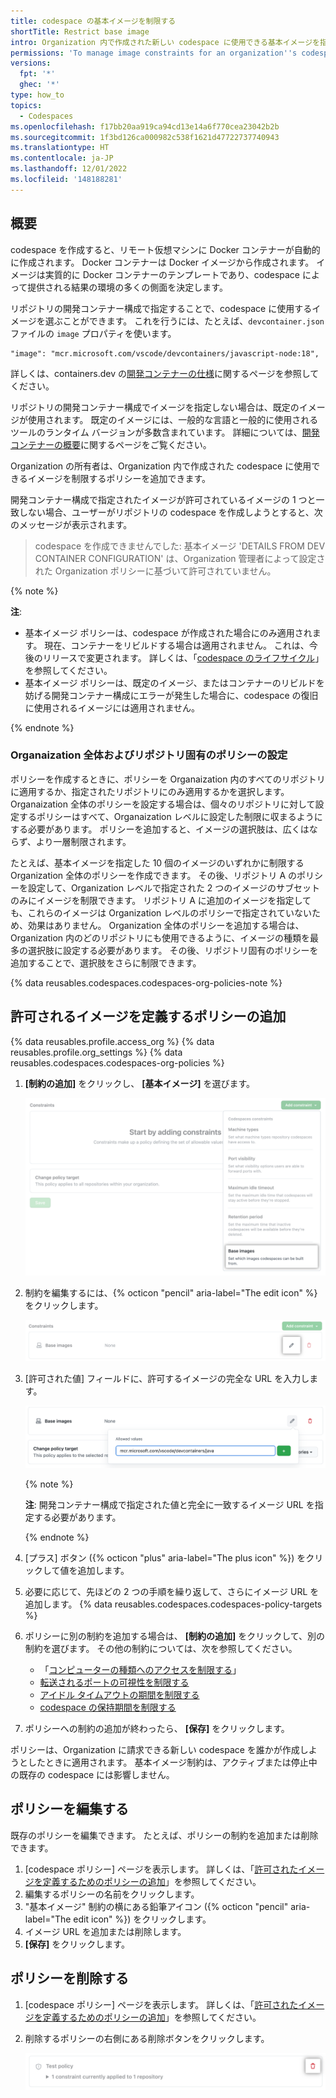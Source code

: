 ```yaml
---
title: codespace の基本イメージを制限する
shortTitle: Restrict base image
intro: Organization 内で作成された新しい codespace に使用できる基本イメージを指定できます。
permissions: 'To manage image constraints for an organization''s codespaces, you must be an owner of the organization.'
versions:
  fpt: '*'
  ghec: '*'
type: how_to
topics:
  - Codespaces
ms.openlocfilehash: f17bb20aa919ca94cd13e14a6f770cea23042b2b
ms.sourcegitcommit: 1f3bd126ca000982c538f1621d47722737740943
ms.translationtype: HT
ms.contentlocale: ja-JP
ms.lasthandoff: 12/01/2022
ms.locfileid: '148188281'
---
```

## 概要

codespace を作成すると、リモート仮想マシンに Docker コンテナーが自動的に作成されます。 Docker コンテナーは Docker イメージから作成されます。 イメージは実質的に Docker コンテナーのテンプレートであり、codespace によって提供される結果の環境の多くの側面を決定します。

リポジトリの開発コンテナー構成で指定することで、codespace に使用するイメージを選ぶことができます。 これを行うには、たとえば、`devcontainer.json` ファイルの `image` プロパティを使います。

```json{:copy}
"image": "mcr.microsoft.com/vscode/devcontainers/javascript-node:18",
```

詳しくは、containers.dev の[開発コンテナーの仕様](https://containers.dev/implementors/json_reference/)に関するページを参照してください。

リポジトリの開発コンテナー構成でイメージを指定しない場合は、既定のイメージが使用されます。 既定のイメージには、一般的な言語と一般的に使用されるツールのランタイム バージョンが多数含まれています。 詳細については、[開発コンテナーの概要](/codespaces/setting-up-your-project-for-codespaces/introduction-to-dev-containers#using-the-default-dev-container-configuration)に関するページをご覧ください。

Organization の所有者は、Organization 内で作成された codespace に使用できるイメージを制限するポリシーを追加できます。

開発コンテナー構成で指定されたイメージが許可されているイメージの 1 つと一致しない場合、ユーザーがリポジトリの codespace を作成しようとすると、次のメッセージが表示されます。

> codespace を作成できませんでした: 基本イメージ 'DETAILS FROM DEV CONTAINER CONFIGURATION' は、Organization 管理者によって設定された Organization ポリシーに基づいて許可されていません。

{% note %}

**注**: 
* 基本イメージ ポリシーは、codespace が作成された場合にのみ適用されます。 現在、コンテナーをリビルドする場合は適用されません。 これは、今後のリリースで変更されます。 詳しくは、「[codespace のライフサイクル](/codespaces/getting-started/the-codespace-lifecycle#rebuilding-a-codespace)」を参照してください。
* 基本イメージ ポリシーは、既定のイメージ、またはコンテナーのリビルドを妨げる開発コンテナー構成にエラーが発生した場合に、codespace の復旧に使用されるイメージには適用されません。 

{% endnote %}

### Organaization 全体およびリポジトリ固有のポリシーの設定

ポリシーを作成するときに、ポリシーを Organaization 内のすべてのリポジトリに適用するか、指定されたリポジトリにのみ適用するかを選択します。 Organaization 全体のポリシーを設定する場合は、個々のリポジトリに対して設定するポリシーはすべて、Organaization レベルに設定した制限に収まるようにする必要があります。 ポリシーを追加すると、イメージの選択肢は、広くはならず、より一層制限されます。

たとえば、基本イメージを指定した 10 個のイメージのいずれかに制限する Organization 全体のポリシーを作成できます。 その後、リポジトリ A のポリシーを設定して、Organization レベルで指定された 2 つのイメージのサブセットのみにイメージを制限できます。 リポジトリ A に追加のイメージを指定しても、これらのイメージは Organization レベルのポリシーで指定されていないため、効果はありません。 Organization 全体のポリシーを追加する場合は、Organization 内のどのリポジトリにも使用できるように、イメージの種類を最多の選択肢に設定する必要があります。 その後、リポジトリ固有のポリシーを追加することで、選択肢をさらに制限できます。

{% data reusables.codespaces.codespaces-org-policies-note %}

## 許可されるイメージを定義するポリシーの追加

{% data reusables.profile.access_org %} {% data reusables.profile.org_settings %} {% data reusables.codespaces.codespaces-org-policies %}
1. **[制約の追加]** をクリックし、 **[基本イメージ]** を選びます。

   ![[制約の追加] ドロップダウンメニューのスクリーンショット。](/assets/images/help/codespaces/add-constraint-dropdown-image.png)

1. 制約を編集するには、{% octicon "pencil" aria-label="The edit icon" %} をクリックします。

   ![制約を編集するための鉛筆アイコンのスクリーンショット](/assets/images/help/codespaces/edit-image-constraint.png)

1. [許可された値] フィールドに、許可するイメージの完全な URL を入力します。

   ![[許可された値] フィールドのエントリのスクリーンショット](/assets/images/help/codespaces/image-allowed-values.png)
 
   {% note %}

   **注**: 開発コンテナー構成で指定された値と完全に一致するイメージ URL を指定する必要があります。

   {% endnote %}

1. [プラス] ボタン ({% octicon "plus" aria-label="The plus icon" %}) をクリックして値を追加します。
1. 必要に応じて、先ほどの 2 つの手順を繰り返して、さらにイメージ URL を追加します。
{% data reusables.codespaces.codespaces-policy-targets %}
1. ポリシーに別の制約を追加する場合は、 **[制約の追加]** をクリックして、別の制約を選びます。 その他の制約については、次を参照してください。
   * 「[コンピューターの種類へのアクセスを制限する](/codespaces/managing-codespaces-for-your-organization/restricting-access-to-machine-types)」
   * [転送されるポートの可視性を制限する](/codespaces/managing-codespaces-for-your-organization/restricting-the-visibility-of-forwarded-ports)
   * [アイドル タイムアウトの期間を制限する](/codespaces/managing-codespaces-for-your-organization/restricting-the-idle-timeout-period)
   * [codespace の保持期間を制限する](/codespaces/managing-codespaces-for-your-organization/restricting-the-retention-period-for-codespaces)
1. ポリシーへの制約の追加が終わったら、 **[保存]** をクリックします。

ポリシーは、Organization に請求できる新しい codespace を誰かが作成しようとしたときに適用されます。 基本イメージ制約は、アクティブまたは停止中の既存の codespace には影響しません。

## ポリシーを編集する

既存のポリシーを編集できます。 たとえば、ポリシーの制約を追加または削除できます。

1. [codespace ポリシー] ページを表示します。 詳しくは、「[許可されたイメージを定義するためのポリシーの追加](#adding-a-policy-to-define-the-allowed-images)」を参照してください。
1. 編集するポリシーの名前をクリックします。
1. "基本イメージ" 制約の横にある鉛筆アイコン ({% octicon "pencil" aria-label="The edit icon" %}) をクリックします。
1. イメージ URL を追加または削除します。
1. **[保存]** をクリックします。

## ポリシーを削除する 

1. [codespace ポリシー] ページを表示します。 詳しくは、「[許可されたイメージを定義するためのポリシーの追加](#adding-a-policy-to-define-the-allowed-images)」を参照してください。
1. 削除するポリシーの右側にある削除ボタンをクリックします。

   ![ポリシーの [削除] ボタンのスクリーンショット](/assets/images/help/codespaces/policy-delete.png)
